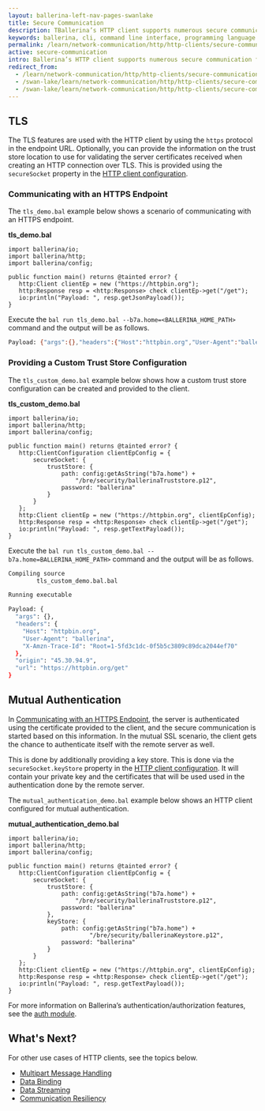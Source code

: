 ```yaml
---
layout: ballerina-left-nav-pages-swanlake
title: Secure Communication
description: TBallerina’s HTTP client supports numerous secure communication features such as Transport Level Security (TLS) and mutual authentication. 
keywords: ballerina, cli, command line interface, programming language
permalink: /learn/network-communication/http/http-clients/secure-communication/
active: secure-communication
intro: Ballerina’s HTTP client supports numerous secure communication features such as Transport Level Security (TLS) and mutual authentication.   
redirect_from:
  - /learn/network-communication/http/http-clients/secure-communication
  - /swan-lake/learn/network-communication/http/http-clients/secure-communication/
  - /swan-lake/learn/network-communication/http/http-clients/secure-communication
---
```


## TLS

The TLS features are used with the HTTP client by using the `https` protocol in the endpoint URL. Optionally, you can provide the information on the trust store location to use for validating the server certificates received when creating an HTTP connection over TLS. This is provided using the `secureSocket` property in the [HTTP client configuration](/learn/api-docs/ballerina/#/ballerina/http/1.0.6/http/records/ClientConfiguration). 

### Communicating with an HTTPS Endpoint

The `tls_demo.bal` example below shows a scenario of communicating with an HTTPS endpoint. 

**tls_demo.bal**
```ballerina
import ballerina/io;
import ballerina/http;
import ballerina/config;
 
public function main() returns @tainted error? {
   http:Client clientEp = new ("https://httpbin.org");
   http:Response resp = <http:Response> check clientEp->get("/get");
   io:println("Payload: ", resp.getJsonPayload());
}
```

Execute the `bal run tls_demo.bal --b7a.home=<BALLERINA_HOME_PATH>` command and the output will be as follows.

```bash
Payload: {"args":{},"headers":{"Host":"httpbin.org","User-Agent":"ballerina","X-Amzn-Trace-Id":"Root=1-5fd3bed7-6b8c04e179f3e1022231d67a"},"origin":"45.30.94.9","url":"https://httpbin.org/get"}
```

### Providing a Custom Trust Store Configuration

The `tls_custom_demo.bal` example below shows how a custom trust store configuration can be created and provided to the client.

**tls_custom_demo.bal**
```ballerina
import ballerina/io;
import ballerina/http;
import ballerina/config;
 
public function main() returns @tainted error? {
   http:ClientConfiguration clientEpConfig = {
       secureSocket: {
           trustStore: {
               path: config:getAsString("b7a.home") +
                   "/bre/security/ballerinaTruststore.p12",
               password: "ballerina"
           }
       }
   };
   http:Client clientEp = new ("https://httpbin.org", clientEpConfig);
   http:Response resp = <http:Response> check clientEp->get("/get");
   io:println("Payload: ", resp.getTextPayload());
}
```

Execute the `bal run tls_custom_demo.bal --b7a.home=BALLERINA_HOME_PATH>` command and the output will be as follows.

```bash
Compiling source
    	tls_custom_demo.bal.bal

Running executable

Payload: {
  "args": {},
  "headers": {
	"Host": "httpbin.org",
	"User-Agent": "ballerina",
	"X-Amzn-Trace-Id": "Root=1-5fd3c1dc-0f5b5c3809c89dca2044ef70"
  },
  "origin": "45.30.94.9",
  "url": "https://httpbin.org/get"
}
```

## Mutual Authentication

In [Communicating with an HTTPS Endpoint](#communicating-with-an-https-endpoint), the server is authenticated using the certificate provided to the client, and the secure communication is started based on this information. In the mutual SSL scenario, the client gets the chance to authenticate itself with the remote server as well. 

This is done by additionally providing a key store. This is done via the `secureSocket.keyStore` property in the [HTTP client configuration](/learn/api-docs/ballerina/#/ballerina/http/1.0.6/http/records/ClientConfiguration). It will contain your private key and the certificates that will be used used in the authentication done by the remote server. 

The `mutual_authentication_demo.bal` example below shows an HTTP client configured for mutual authentication. 

**mutual_authentication_demo.bal**
```ballerina
import ballerina/io;
import ballerina/http;
import ballerina/config;
 
public function main() returns @tainted error? {
   http:ClientConfiguration clientEpConfig = {
       secureSocket: {
           trustStore: {
               path: config:getAsString("b7a.home") +
                   "/bre/security/ballerinaTruststore.p12",
               password: "ballerina"
           },
           keyStore: {
               path: config:getAsString("b7a.home") +
                       "/bre/security/ballerinaKeystore.p12",
               password: "ballerina"
           }
       }
   };
   http:Client clientEp = new ("https://httpbin.org", clientEpConfig);
   http:Response resp = <http:Response> check clientEp->get("/get");
   io:println("Payload: ", resp.getTextPayload());
}
```

For more information on Ballerina’s authentication/authorization features, see the [auth module](/learn/api-docs/ballerina/#/ballerina/auth/1.0.6).

## What's Next?

For other use cases of HTTP clients, see the topics below.
- [Multipart Message Handling](/learn/network-communication/http/multipart-message-handling)
- [Data Binding](/learn/network-communication/http/data-binding)
- [Data Streaming](/learn/network-communication/http/data-streaming)
- [Communication Resiliency](/learn/network-communication/http/communication-resiliency)